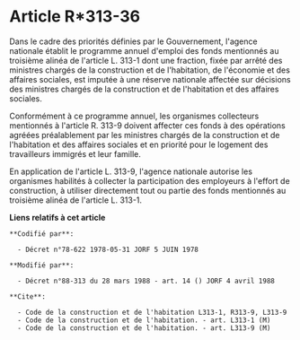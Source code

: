 # Article R*313-36

Dans le cadre des priorités définies par le Gouvernement, l'agence nationale établit le programme annuel d'emploi des fonds
mentionnés au troisième alinéa de l'article L. 313-1 dont une fraction, fixée par arrêté des ministres chargés de la
construction et de l'habitation, de l'économie et des affaires sociales, est imputée à une réserve nationale affectée sur
décisions des ministres chargés de la construction et de l'habitation et des affaires sociales.

Conformément à ce programme annuel, les organismes collecteurs mentionnés à l'article R. 313-9 doivent affecter ces fonds à
des opérations agréées préalablement par les ministres chargés de la construction et de l'habitation et des affaires sociales
et en priorité pour le logement des travailleurs immigrés et leur famille.

En application de l'article L. 313-9, l'agence nationale autorise les organismes habilités à collecter la participation des
employeurs à l'effort de construction, à utiliser directement tout ou partie des fonds mentionnés au troisième alinéa de
l'article L. 313-1.

**Liens relatifs à cet article**

	**Codifié par**:

	  - Décret n°78-622 1978-05-31 JORF 5 JUIN 1978

	**Modifié par**:

	  - Décret n°88-313 du 28 mars 1988 - art. 14 () JORF 4 avril 1988

	**Cite**:

	  - Code de la construction et de l'habitation L313-1, R313-9, L313-9
	  - Code de la construction et de l'habitation. - art. L313-1 (M)
	  - Code de la construction et de l'habitation. - art. L313-9 (M)
